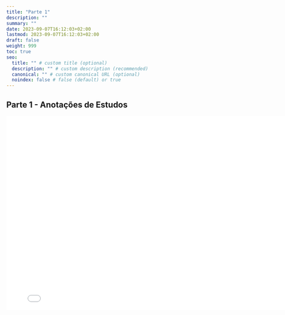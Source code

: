 ```yaml
---
title: "Parte 1"
description: ""
summary: ""
date: 2023-09-07T16:12:03+02:00
lastmod: 2023-09-07T16:12:03+02:00
draft: false
weight: 999
toc: true
seo:
  title: "" # custom title (optional)
  description: "" # custom description (recommended)
  canonical: "" # custom canonical URL (optional)
  noindex: false # false (default) or true
---
```


## Parte 1 - Anotações de Estudos

<iframe src="../../pdfs/Semana2.pdf" frameborder="0" width="800" height="510"></iframe>
